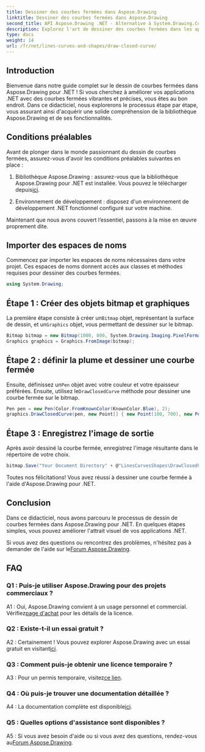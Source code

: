 ```yaml
---
title: Dessiner des courbes fermées dans Aspose.Drawing
linktitle: Dessiner des courbes fermées dans Aspose.Drawing
second_title: API Aspose.Drawing .NET - Alternative à System.Drawing.Common
description: Explorez l'art de dessiner des courbes fermées dans les applications .NET avec Aspose.Drawing. Élevez vos visuels sans effort.
type: docs
weight: 14
url: /fr/net/lines-curves-and-shapes/draw-closed-curve/
---
```

## Introduction

Bienvenue dans notre guide complet sur le dessin de courbes fermées dans Aspose.Drawing pour .NET ! Si vous cherchez à améliorer vos applications .NET avec des courbes fermées vibrantes et précises, vous êtes au bon endroit. Dans ce didacticiel, nous explorerons le processus étape par étape, vous assurant ainsi d'acquérir une solide compréhension de la bibliothèque Aspose.Drawing et de ses fonctionnalités.

## Conditions préalables

Avant de plonger dans le monde passionnant du dessin de courbes fermées, assurez-vous d'avoir les conditions préalables suivantes en place :

1.  Bibliothèque Aspose.Drawing : assurez-vous que la bibliothèque Aspose.Drawing pour .NET est installée. Vous pouvez le télécharger depuis[ici](https://releases.aspose.com/drawing/net/).

2. Environnement de développement : disposez d'un environnement de développement .NET fonctionnel configuré sur votre machine.

Maintenant que nous avons couvert l’essentiel, passons à la mise en œuvre proprement dite.

## Importer des espaces de noms

Commencez par importer les espaces de noms nécessaires dans votre projet. Ces espaces de noms donnent accès aux classes et méthodes requises pour dessiner des courbes fermées.

```csharp
using System.Drawing;
```

## Étape 1 : Créer des objets bitmap et graphiques

 La première étape consiste à créer un`Bitmap` objet, représentant la surface de dessin, et un`Graphics` objet, vous permettant de dessiner sur le bitmap.

```csharp
Bitmap bitmap = new Bitmap(1000, 800, System.Drawing.Imaging.PixelFormat.Format32bppPArgb);
Graphics graphics = Graphics.FromImage(bitmap);
```

## Étape 2 : définir la plume et dessiner une courbe fermée

 Ensuite, définissez un`Pen` objet avec votre couleur et votre épaisseur préférées. Ensuite, utilisez le`DrawClosedCurve` méthode pour dessiner une courbe fermée sur le bitmap.

```csharp
Pen pen = new Pen(Color.FromKnownColor(KnownColor.Blue), 2);
graphics.DrawClosedCurve(pen, new Point[] { new Point(100, 700), new Point(350, 600), new Point(500, 500), new Point(650, 600), new Point(900, 700) });
```

## Étape 3 : Enregistrez l'image de sortie

Après avoir dessiné la courbe fermée, enregistrez l'image résultante dans le répertoire de votre choix.

```csharp
bitmap.Save("Your Document Directory" + @"LinesCurvesShapes\DrawClosedCurve_out.png");
```

Toutes nos félicitations! Vous avez réussi à dessiner une courbe fermée à l'aide d'Aspose.Drawing pour .NET.

## Conclusion

Dans ce didacticiel, nous avons parcouru le processus de dessin de courbes fermées dans Aspose.Drawing pour .NET. En quelques étapes simples, vous pouvez améliorer l'attrait visuel de vos applications .NET.

 Si vous avez des questions ou rencontrez des problèmes, n'hésitez pas à demander de l'aide sur le[Forum Aspose.Drawing](https://forum.aspose.com/c/diagram/17).

## FAQ

### Q1 : Puis-je utiliser Aspose.Drawing pour des projets commerciaux ?

 A1 : Oui, Aspose.Drawing convient à un usage personnel et commercial. Vérifiez[page d'achat](https://purchase.aspose.com/buy) pour les détails de la licence.

### Q2 : Existe-t-il un essai gratuit ?

 A2 : Certainement ! Vous pouvez explorer Aspose.Drawing avec un essai gratuit en visitant[ici](https://releases.aspose.com/).

### Q3 : Comment puis-je obtenir une licence temporaire ?

 A3 : Pour un permis temporaire, visitez[ce lien](https://purchase.aspose.com/temporary-license/).

### Q4 : Où puis-je trouver une documentation détaillée ?

 A4 : La documentation complète est disponible[ici](https://reference.aspose.com/drawing/net/).

### Q5 : Quelles options d'assistance sont disponibles ?

 A5 : Si vous avez besoin d'aide ou si vous avez des questions, rendez-vous au[Forum Aspose.Drawing](https://forum.aspose.com/c/diagram/17).
